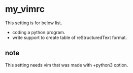 # my_vimrc
This setting is for below list.

* coding a python program.
* write support to create table of reStructuredText format.

## note
This setting needs vim that was made with +python3 option.
